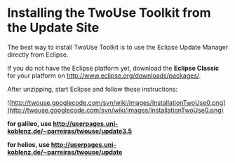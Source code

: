 # Installing the TwoUse Toolkit from the Update Site #

The best way to install TwoUse Toolkit is to use the Eclipse Update Manager directly from Eclipse.

If you do not have the Eclipse platform yet, download the **Eclipse Classic** for your platform on http://www.eclipse.org/downloads/packages/.

After unzipping, start Eclipse and follow these instructions:

![http://twouse.googlecode.com/svn/wiki/images/InstallationTwoUse0.png](http://twouse.googlecode.com/svn/wiki/images/InstallationTwoUse0.png)

**for galileo, use http://userpages.uni-koblenz.de/~parreiras/twouse/update3.5**

**for helios, use http://userpages.uni-koblenz.de/~parreiras/twouse/update**